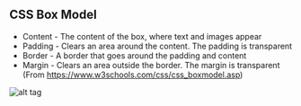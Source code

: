 ## CSS Box Model

* Content - The content of the box, where text and images appear  
* Padding - Clears an area around the content. The padding is transparent  
* Border - A border that goes around the padding and content  
* Margin - Clears an area outside the border. The margin is transparent  
(From https://www.w3schools.com/css/css_boxmodel.asp)


![alt tag](https://www.google.com/imgres?imgurl=http%3A%2F%2Fwww.spsbaumann.com%2Fuploads%2F5%2F1%2F3%2F9%2F5139232%2F1104839_orig.png&imgrefurl=http%3A%2F%2Fwww.spsbaumann.com%2Funit3_boxmodel.html&docid=fNJOEDRUaWxu-M&tbnid=IDcMaN98DeD_wM%3A&vet=10ahUKEwiy46Sf7PvSAhUBXSYKHcT9ALYQMwglKAIwAg..i&w=377&h=340&client=safari&bih=604&biw=909&q=web%20design%20the%20box%20model&ved=0ahUKEwiy46Sf7PvSAhUBXSYKHcT9ALYQMwglKAIwAg&iact=mrc&uact=8)

